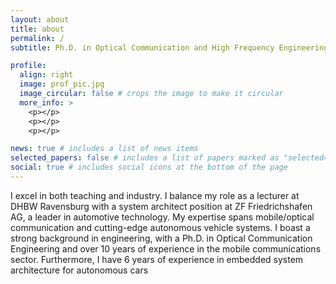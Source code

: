 ```yaml
---
layout: about
title: about
permalink: /
subtitle: Ph.D. in Optical Communication and High Frequency Engineering

profile:
  align: right
  image: prof_pic.jpg
  image_circular: false # crops the image to make it circular
  more_info: >
    <p></p>
    <p></p>
    <p></p>

news: true # includes a list of news items
selected_papers: false # includes a list of papers marked as "selected={true}"
social: true # includes social icons at the bottom of the page
---
```


I excel in both teaching and industry. I balance my role as a lecturer at DHBW Ravensburg with a system architect position at ZF Friedrichshafen AG, a leader in automotive technology. My expertise spans mobile/optical communication and cutting-edge autonomous vehicle systems. 
I boast a strong background in engineering, with a Ph.D. in Optical Communication Engineering and over 10 years of experience in the mobile communications sector. Furthermore, I have 6 years of experience in embedded system architecture for autonomous cars
